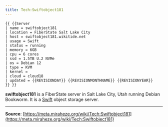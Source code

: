 ```yaml
---
title: Tech:Swiftobject181
---
```


```
{{ {{Server
| name = swiftobject181
| location = FiberState Salt Lake City
| host = swiftobject181.wikitide.net
| usage = Swift
| status = running
| memory = 6GB
| cpu = 6 cores
| ssd = 1.5TB U.2 NVMe
| os = Debian 12
| type = KVM
| kernel =
| cloud = cloud18
| updated = {{REVISIONDAY}} {{REVISIONMONTHNAME}} {{REVISIONYEAR}}
}} }}
```

**swiftobject181** is a FiberState server in Salt Lake City, Utah running Debian Bookworm. It is a [Swift](https://meta.miraheze.org/wiki/Tech:Swift) object storage server.

----
**Source**: [https://meta.miraheze.org/wiki/Tech:Swiftobject181](https://meta.miraheze.org/wiki/Tech:Swiftobject181)